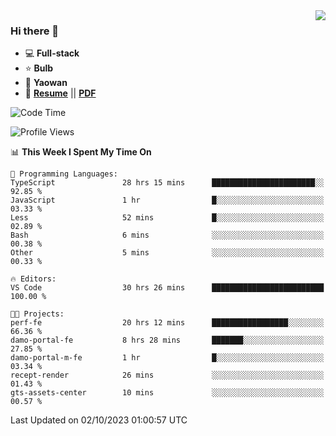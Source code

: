 <img align="right" src="https://github-readme-stats.vercel.app/api?username=LolipopJ&show_icons=true&count_private=true&hide_title=true&include_all_commits=true&theme=vue">

### Hi there 👋

- :computer: **Full-stack**
- :star: **Bulb**
- :pill: **Yaowan**
- :milky_way: [**Resume**](https://lolipopj.github.io/resume/) || [**PDF**](https://cdn.jsdelivr.net/gh/lolipopj/resume/export/resume-en.pdf)

<!--START_SECTION:waka-->
![Code Time](http://img.shields.io/badge/Code%20Time-1%2C749%20hrs%2040%20mins-blue)

![Profile Views](http://img.shields.io/badge/Profile%20Views-1-blue)

📊 **This Week I Spent My Time On** 

```text
💬 Programming Languages: 
TypeScript               28 hrs 15 mins      ███████████████████████░░   92.85 % 
JavaScript               1 hr                █░░░░░░░░░░░░░░░░░░░░░░░░   03.33 % 
Less                     52 mins             █░░░░░░░░░░░░░░░░░░░░░░░░   02.89 % 
Bash                     6 mins              ░░░░░░░░░░░░░░░░░░░░░░░░░   00.38 % 
Other                    5 mins              ░░░░░░░░░░░░░░░░░░░░░░░░░   00.33 % 

🔥 Editors: 
VS Code                  30 hrs 26 mins      █████████████████████████   100.00 % 

🐱‍💻 Projects: 
perf-fe                  20 hrs 12 mins      █████████████████░░░░░░░░   66.36 % 
damo-portal-fe           8 hrs 28 mins       ███████░░░░░░░░░░░░░░░░░░   27.85 % 
damo-portal-m-fe         1 hr                █░░░░░░░░░░░░░░░░░░░░░░░░   03.34 % 
recept-render            26 mins             ░░░░░░░░░░░░░░░░░░░░░░░░░   01.43 % 
gts-assets-center        10 mins             ░░░░░░░░░░░░░░░░░░░░░░░░░   00.57 % 
```


 Last Updated on 02/10/2023 01:00:57 UTC
<!--END_SECTION:waka-->
